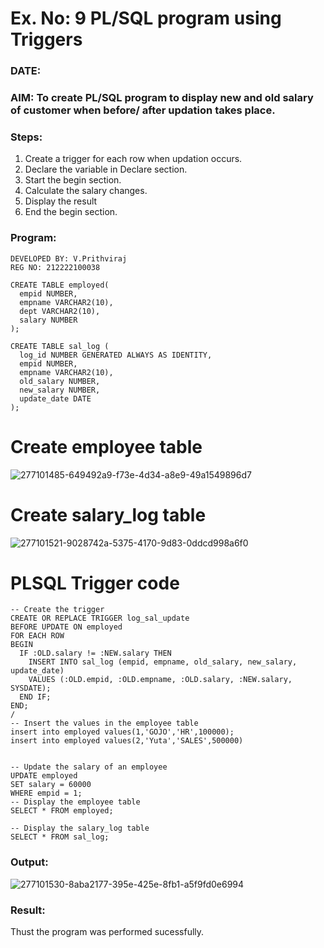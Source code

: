 # Ex. No: 9 PL/SQL program using Triggers 
### DATE: 
### AIM: To create PL/SQL program to display new and old salary of customer when before/ after updation takes place. 

### Steps:
1. Create a trigger for each row when updation occurs.
2. Declare the variable in Declare section.
3. Start the begin section.
4. Calculate the salary changes.
5. Display the result 
6. End the begin section.

### Program:
```
DEVELOPED BY: V.Prithviraj
REG NO: 212222100038
```
```
CREATE TABLE employed(
  empid NUMBER,
  empname VARCHAR2(10),
  dept VARCHAR2(10),
  salary NUMBER
);

CREATE TABLE sal_log (
  log_id NUMBER GENERATED ALWAYS AS IDENTITY,
  empid NUMBER,
  empname VARCHAR2(10),
  old_salary NUMBER,
  new_salary NUMBER,
  update_date DATE
);
```
# Create employee table

![277101485-649492a9-f73e-4d34-a8e9-49a1549896d7](https://github.com/prithviraj5703/DBMS/assets/121418418/f4430962-57de-4b9c-af4e-94384312851d)

# Create salary_log table

![277101521-9028742a-5375-4170-9d83-0ddcd998a6f0](https://github.com/prithviraj5703/DBMS/assets/121418418/7a8f9890-ba94-40de-bce9-9a5ac7cbedd9)

# PLSQL Trigger code
```
-- Create the trigger
CREATE OR REPLACE TRIGGER log_sal_update
BEFORE UPDATE ON employed
FOR EACH ROW
BEGIN
  IF :OLD.salary != :NEW.salary THEN
    INSERT INTO sal_log (empid, empname, old_salary, new_salary, update_date)
    VALUES (:OLD.empid, :OLD.empname, :OLD.salary, :NEW.salary, SYSDATE);
  END IF;
END;
/
-- Insert the values in the employee table
insert into employed values(1,'GOJO','HR',100000);
insert into employed values(2,'Yuta','SALES',500000)


-- Update the salary of an employee
UPDATE employed
SET salary = 60000
WHERE empid = 1;
-- Display the employee table
SELECT * FROM employed;

-- Display the salary_log table
SELECT * FROM sal_log;
```





### Output:



![277101530-8aba2177-395e-425e-8fb1-a5f9fd0e6994](https://github.com/prithviraj5703/DBMS/assets/121418418/43e47942-0393-4adb-8c69-2bd6a5d7f591)



### Result:
Thust the program was performed sucessfully.
